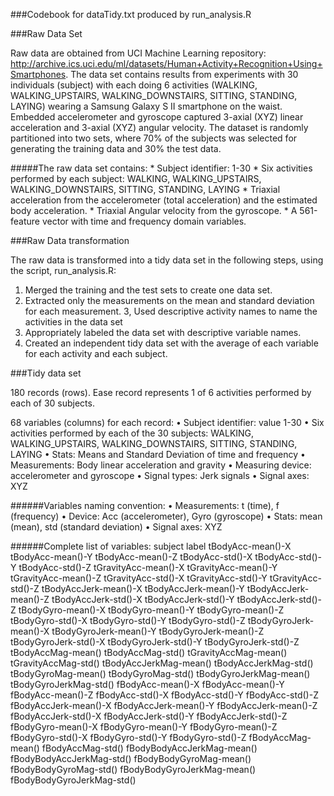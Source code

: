###Codebook for dataTidy.txt produced by run_analysis.R

###Raw Data Set 

Raw data are obtained from UCI Machine Learning repository: http://archive.ics.uci.edu/ml/datasets/Human+Activity+Recognition+Using+Smartphones. The data set contains results from experiments with 30 individuals (subject) with each doing 6 activities (WALKING, WALKING_UPSTAIRS, WALKING_DOWNSTAIRS, SITTING, STANDING, LAYING) wearing a Samsung Galaxy S II smartphone on the waist. Embedded accelerometer and gyroscope captured 3-axial (XYZ) linear acceleration and 3-axial (XYZ) angular velocity. The dataset is randomly partitioned into two sets, where 70% of the subjects was selected for generating the training data and 30% the test data.

#####The raw data set contains:
	* Subject identifier: 1-30
	* Six activities performed by each subject: WALKING, WALKING_UPSTAIRS, WALKING_DOWNSTAIRS, SITTING, STANDING, LAYING
	* Triaxial acceleration from the accelerometer (total acceleration) and the estimated body acceleration.
	* Triaxial Angular velocity from the gyroscope.
	* A 561-feature vector with time and frequency domain variables.	

###Raw Data transformation

The raw data is transformed into a tidy data set in the following steps, using the script, run_analysis.R:
1. Merged the training and the test sets to create one data set.
2. Extracted only the measurements on the mean and standard deviation for each measurement.
3, Used descriptive activity names to name the activities in the data set
4. Appropriately labeled the data set with descriptive variable names.
5. Created an independent tidy data set with the average of each variable for each activity and each subject.

###Tidy data set

180 records (rows). Ease record represents 1 of 6 activities performed by each of 30 subjects.

68 variables (columns) for each record:
	•	Subject identifier: value 1-30
	•	Six activities performed by each of the 30 subjects: WALKING, WALKING_UPSTAIRS, WALKING_DOWNSTAIRS, SITTING, STANDING, LAYING
	•	Stats: Means and Standard Deviation of time and frequency
	•	Measurements: Body linear acceleration and gravity
	•	Measuring device: accelerometer and gyroscope
	•	Signal types: Jerk signals
	•	Signal axes: XYZ

######Variables naming convention:
	•	Measurements: t (time), f (frequency)
	•	Device: Acc (accelerometer), Gyro (gyroscope)
	•	Stats: mean (mean), std (standard deviation)
	•	Signal axes: XYZ
	
######Complete list of variables:
        subject
        label
        tBodyAcc-mean()-X
        tBodyAcc-mean()-Y
        tBodyAcc-mean()-Z
        tBodyAcc-std()-X
        tBodyAcc-std()-Y
        tBodyAcc-std()-Z
        tGravityAcc-mean()-X
        tGravityAcc-mean()-Y
        tGravityAcc-mean()-Z
        tGravityAcc-std()-X
        tGravityAcc-std()-Y
        tGravityAcc-std()-Z
        tBodyAccJerk-mean()-X
        tBodyAccJerk-mean()-Y
        tBodyAccJerk-mean()-Z
        tBodyAccJerk-std()-X
        tBodyAccJerk-std()-Y
        tBodyAccJerk-std()-Z
        tBodyGyro-mean()-X
        tBodyGyro-mean()-Y
        tBodyGyro-mean()-Z
        tBodyGyro-std()-X
        tBodyGyro-std()-Y
        tBodyGyro-std()-Z
        tBodyGyroJerk-mean()-X
        tBodyGyroJerk-mean()-Y
        tBodyGyroJerk-mean()-Z
        tBodyGyroJerk-std()-X
        tBodyGyroJerk-std()-Y
        tBodyGyroJerk-std()-Z
        tBodyAccMag-mean()
        tBodyAccMag-std()
        tGravityAccMag-mean()
        tGravityAccMag-std()
        tBodyAccJerkMag-mean()
        tBodyAccJerkMag-std()
        tBodyGyroMag-mean()
        tBodyGyroMag-std()
        tBodyGyroJerkMag-mean()
        tBodyGyroJerkMag-std()
        fBodyAcc-mean()-X
        fBodyAcc-mean()-Y
        fBodyAcc-mean()-Z
        fBodyAcc-std()-X
        fBodyAcc-std()-Y
        fBodyAcc-std()-Z
        fBodyAccJerk-mean()-X
        fBodyAccJerk-mean()-Y
        fBodyAccJerk-mean()-Z
        fBodyAccJerk-std()-X
        fBodyAccJerk-std()-Y
        fBodyAccJerk-std()-Z
        fBodyGyro-mean()-X
        fBodyGyro-mean()-Y
        fBodyGyro-mean()-Z
        fBodyGyro-std()-X
        fBodyGyro-std()-Y
        fBodyGyro-std()-Z
        fBodyAccMag-mean()
        fBodyAccMag-std()
        fBodyBodyAccJerkMag-mean()
        fBodyBodyAccJerkMag-std()
        fBodyBodyGyroMag-mean()
        fBodyBodyGyroMag-std()
        fBodyBodyGyroJerkMag-mean()
        fBodyBodyGyroJerkMag-std()
